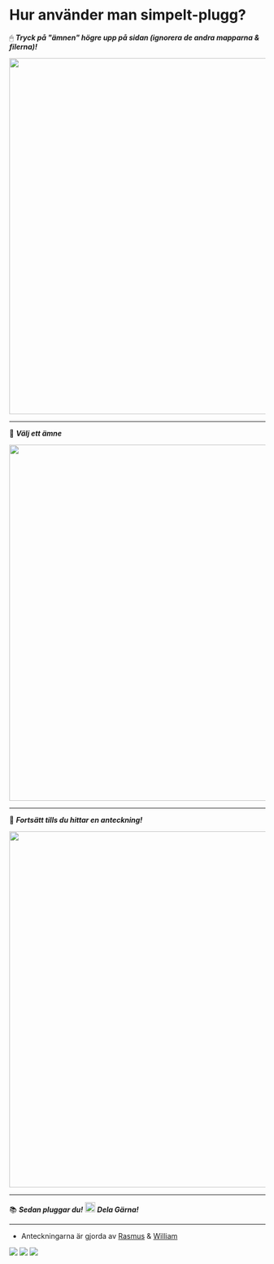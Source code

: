 # Hur använder man simpelt-plugg?

🖱 ***Tryck på "ämnen" högre upp på sidan (ignorera de andra mapparna & filerna)!***

<img src="https://github.com/rasmus-ob/simpelt-plugg/blob/main/src/tutorial1.png?raw=true" style="width:700px"> 

---

📙 ***Välj ett ämne***

<img src="https://github.com/rasmus-ob/simpelt-plugg/blob/main/src/tutorial2.png?raw=true" style="width:700px"></img>

---

📜 ***Fortsätt tills du hittar en anteckning!***

<img src="https://github.com/rasmus-ob/simpelt-plugg/blob/main/src/tutorial3.png?raw=true" style="width:700px">

---

 📚 ***Sedan pluggar du!*** <img src="https://github.com/rasmus-ob/simpelt-plugg/blob/main/src/share.jpg?raw=true" style="width: 20px; height: 20px;"> ***Dela Gärna!***

---

- Anteckningarna är gjorda av [Rasmus](https://github.com/rasmus-ob/) & [William](https://github.com/Willys07)     

![](https://img.shields.io/badge/skolanteckningar-informational?style=for-the-badge&logo=&logoColor=white&color=ec8b5e&labelColor=141a46)
![](https://img.shields.io/badge/läxor-informational?style=for-the-badge&logo=&logoColor=white&color=141a46&labelColor=ec8b5e)
![](https://img.shields.io/badge/genomgångar-informational?style=for-the-badge&logo=&logoColor=white&color=ec8b5e&labelColor=141a46)


<!--
  https://shields.io/
--> 
